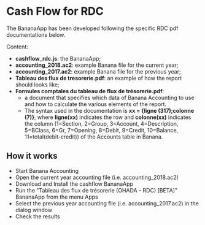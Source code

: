 # Cash Flow for RDC

The BananaApp has been developed following the specific RDC pdf documentations below.

Content:

* **cashflow_rdc.js**: the BananaApp;
* **accounting_2018.ac2**: example Banana file for the current year;
* **accounting_2017.ac2**: example Banana file for the previous year;
* **Tableau des flux de tresorerie.pdf**: an example of how the report should looks like;
* **Formules comptales du tableau de flux de trésorerie.pdf**:
	* a document that specifies which data of Banana Accounting to use and how to calculate the various elements of the report.
	* The syntax used in the documentation is **xx = {ligne (317);colonne (7)}**, where **ligne(xx)** indicates the row and **colonne(xx)** indicates the column (1=Section, 2=Group, 3=Account, 4=Description, 5=BClass, 6=Gr, 7=Opening, 8=Debit, 9=Credit, 10=Balance, 11=total(debit-credit)) of the Accounts table in Banana.


## How it works
* Start Banana Accounting
* Open the current year accounting file (i.e. accounting_2018.ac2)
* Download and Install the cashflow BananaApp
* Run the "Tableau des flux de trésorerie (OHADA - RDC) [BETA]" BananaApp from the menu Apps
* Select the previous year accounting file (i.e. accounting_2017.ac2) in the dialog window
* Check the results

